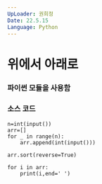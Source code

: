 ```yaml
---
UpLoader: 권희정
Date: 22.5.15
Language: Python
---
```


# 위에서 아래로

 
  

### 파이썬 모듈을 사용함



### 소스 코드

```
n=int(input())
arr=[]
for _ in range(n):
    arr.append(int(input()))

arr.sort(reverse=True)

for i in arr:
    print(i,end=' ')



```
